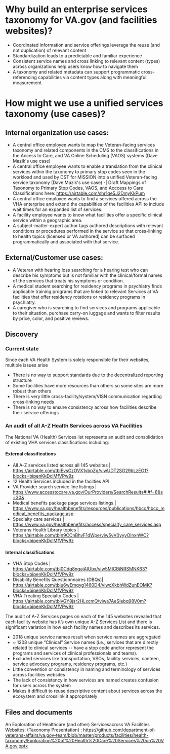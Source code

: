 # Why build an enterprise services taxonomy for VA.gov (and facilities websites)?
- Coordinated information and service offerings leverage the reuse (and not duplication) of relevant content
- Standardization leads to a predictable and familiar experience
- Consistent service names and cross linking to relevant content (types) across organizations help users know how to navigate them
- A taxonomy and related metadata can support programmatic cross-referencing capabilities via content types along with meaningful measurement

# How might we use a unified services taxonomy (use cases)?
## Internal organization use cases:

- A central office employee wants to map the Veteran-facing services taxonomy and related components in the CMS to the classifications in the Access to Care, and VA Online Scheduling (VAOS) systems (Dave Mazik's use case)
- A central office employee wants to enable a translation from the clinical services within the taxonomy to primary stop codes seen in the workload and used by DST for MISSION into a unified Veteran-facing service taxonomy (Dave Mazik's use case) 
-| Draft Mappings of Taxonomy to Primary Stop Codes, VAOS, and Acccess to Care Classifications here: <https://airtable.com/shr1qe5J2DmyKkPum>
- A central office employee wants to find a services offered across the VHA enterprise and extend the capabilities of the facilities API to include wait times for an expanded list of services.
- A facility employee wants to know what facilities offer a specific clinical service within a geographic area.
- A subject-matter-expert author tags authored descriptions with relevant conditions or procedures performed in the service so that cross-linking to health topics (licensed  or VA authored) can be surfaced programmatically and associated with that service.

## External/Customer use cases:

- A Veteran with hearing loss searching for a hearing test who can describe his symptoms but is not familiar with the clinical/formal names of the services that treats his symptoms or condition. 
- A medical student searching for residency programs in psychiatry finds applicable training programs that are linked to relevant Services at VA facilities that offer residency rotations or residency programs in psychiatry. 
- A caregiver who is searching to find services and programs applicable to their situation. purchase carry-on luggage and wants to filter results by price, color, and positive reviews.

## Discovery 

### Current state
Since each VA Health System is solely responsible for their websites, multiple issues arise

- There is no way to support standards due to the decentralized reporting structure
- Some facilities have more resources than others so some sites are more robust than others
- There is very little cross-facility/system/VISN communication regarding cross-linking needs
- There is no way to ensure consistency across how facilities describe their service offerings

### An audit of all A-Z Health Services across VA Facilities
The National VA (Health) Services list represents an audit and consolidation of existing VHA services classifications including:

#### External classifications
- All A-Z services listed across all 145 websites | <https://airtable.com/tblEvsCzOVX1ybpZg/viwUDT2SG29bLzEO1?blocks=bipenKkDclMfVPw9z>
- 12 Health Services included in the facilties API 
- VA Provider search service line listings | <https://www.accesstocare.va.gov/OurProviders/SearchResults#!#f=8&s=30&>
- Medical benefits package page services listings | <https://www.va.gov/healthbenefits/resources/publications/hbco/hbco_medical_benefits_package.asp>
- Specialty care services | <https://www.va.gov/healthbenefits/access/specialty_care_services.asp>
- Veterans Health Library topics | <https://airtable.com/tbln9CCnBhvF1dWpe/viw5vV0yyyOInxnWC?blocks=bipenKkDclMfVPw9z>

#### Internal classifications
- VHA Stop Codes | <https://airtable.com/tbl0Cdq8ngajAIUbx/viw5MICBjNRSMNK63?blocks=bipenKkDclMfVPw9z>
- Disability Benefits Questionnnaires (DBQs)| <https://airtable.com/tblu6wEmqyg1460D4/viwcXkbhWdZunEOMK?blocks=bipenKkDclMfVPw9z>
- VHA Treating Specialty Codes | <https://airtable.com/tblvGY8jsr2HLxcmQ/viwa7AeSIebq98V0m?blocks=bipenKkDclMfVPw9z>

The audit of A-Z Services pages on each of the 145 websites revealed that each facility website has it’s own unique A-Z Services List and there is significant variation in how each facility names and describes its services. 
- 2018 unique service names result when service names are aggregated
- ~ 1208 unique “Clinical” Service names (i.e., services that are directly related to clinical services -- have a stop code and/or represent the programs and services of clinical professionals and teams). 
- Excluded services like transportation, VSOs, facility services, canteen, service advocacy programs, residency programs, etc.)
- Little convention or consistency in naming and terminology of services across facilities websites
- The lack of consistency in how services are named creates confusion for users across the system
- Makes it difficult to reuse descriptive content about services across the ecosystem and crosslink it appropriately

## Files and documents
An Exploration of Healthcare (and other) Servicesacross VA Facilities Websites: (Taxonomy Presentation) : https://github.com/department-of-veterans-affairs/va.gov-team/blob/master/products/facilities/health-taxonomy/Exploration%20of%20Health%20Care%20Services%20on%20VA.gov.pptx



